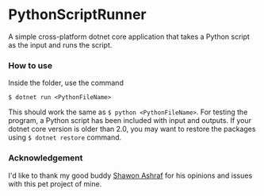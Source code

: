 # PythonScriptRunner

A simple cross-platform dotnet core application that takes a Python script as the input and runs the script.

### How to use
Inside the folder, use the command
```
$ dotnet run <PythonFileName>
```
This should work the same as `$ python <PythonFileName>`.
For testing the program, a Python script has been included with input and outputs.
If your dotnet core version is older than 2.0, you may want to restore the packages using `$ dotnet restore` command.

### Acknowledgement
I'd like to thank my good buddy [Shawon Ashraf](https://github.com/ShawonAshraf) for his opinions and issues with this pet project of mine.